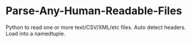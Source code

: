 # Parse-Any-Human-Readable-Files
Python to read one or more text/CSV/XML/etc files.  Auto detect headers.  Load into a namedtuple.
